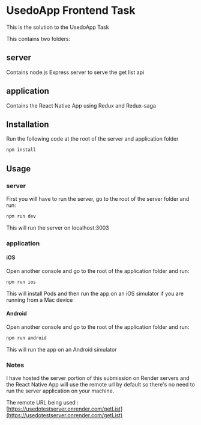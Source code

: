 # UsedoApp Frontend Task

This is the solution to the UsedoApp Task

This contains two folders:

## server
Contains node.js Express server to serve the get list api

## application
Contains the React Native App using Redux and Redux-saga



## Installation

Run the following code at the root of the server and application folder

```bash
npm install
```


## Usage
### server
First you will have to run the server, go to the root of the server folder and run:
```bash
npm run dev
```
This will run the server on localhost:3003
### application

#### iOS
Open another console and go to the root of the application folder and run: 
```bash
npm run ios
```
This will install Pods and then run the app on an iOS simulator if you are running from a Mac device

#### Android
Open another console and go to the root of the application folder and run: 
```bash
npm run android
```
This will run the app on an Android simulator


### Notes
I have hosted the server portion of this submission on Render servers and the React Native App will use the remote url by default so there's no need to run the server application on your machine.

The remote URL being used : [https://usedotestserver.onrender.com/getList](https://usedotestserver.onrender.com/getList)

